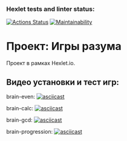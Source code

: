 ### Hexlet tests and linter status:
[![Actions Status](https://github.com/BorisNemo/python-project-lvl1/workflows/hexlet-check/badge.svg)](https://github.com/BorisNemo/python-project-lvl1/actions)
[![Maintainability](https://api.codeclimate.com/v1/badges/1bd9ffe54b1257f0b1df/maintainability)](https://codeclimate.com/github/BorisNemo/python-project-lvl1/maintainability)

# Проект: Игры разума
Проект в рамках Hexlet.io.

## Видео установки и тест игр:
brain-even:
[![asciicast](https://asciinema.org/a/505443.svg)](https://asciinema.org/a/505443)

brain-calc:
[![asciicast](https://asciinema.org/a/505450.svg)](https://asciinema.org/a/505450)

brain-gcd:
[![asciicast](https://asciinema.org/a/505539.svg)](https://asciinema.org/a/505539)

brain-progression:
[![asciicast](https://asciinema.org/a/505543.svg)](https://asciinema.org/a/505543)